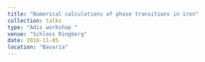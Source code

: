 ```yaml
---
title: "Numerical calculations of phase transitions in iron"
collection: talks
type: "Adis workshop "
venue: "Schloss Ringberg"
date: 2018-11-05
location: "Bavaria"
---
```

